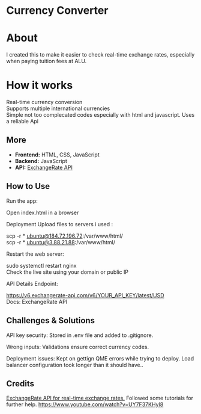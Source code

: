 # Currency Converter

# About 
I created this to make it easier to check real-time exchange rates, especially when paying tuition fees at ALU.  

# How it works

Real-time currency conversion  
Supports multiple international currencies  
Simple not too complecated codes especially with html and javascript. 
Uses a reliable Api 

## More
- **Frontend:** HTML, CSS, JavaScript  
- **Backend:** JavaScript  
- **API:** [ExchangeRate API](https://www.exchangerate-api.com/)  

## **How to Use**  
  
Run the app:

Open index.html in a browser


Deployment
Upload files to servers i used :

scp -r * ubuntu@184.72.196.72:/var/www/html/  
scp -r * ubuntu@3.88.21.88:/var/www/html/  

Restart the web server:

sudo systemctl restart nginx  
Check the live site using your domain or public IP

API Details
Endpoint:

https://v6.exchangerate-api.com/v6/YOUR_API_KEY/latest/USD  
Docs: ExchangeRate API

## Challenges & Solutions
API key security: Stored in .env file and added to .gitignore.

Wrong inputs: Validations ensure correct currency codes.

Deployment issues: Kept on gettign QME errors while trying to deploy. Load balancer configuration took longer than it should have..

## Credits
[ExchangeRate API for real-time exchange rates.](https://www.exchangerate-api.com/)
Followed some tutorials for further help. https://www.youtube.com/watch?v=UY7F37KHyI8
